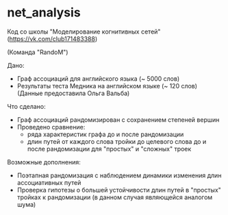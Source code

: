 # net_analysis

Код со школы "Моделирование когнитивных сетей"
(https://vk.com/club171483388)

(Команда "RandoM")


Дано:
- Граф ассоциаций для английского языка (~ 5000 слов)
- Результаты теста Медника на английском языке (~ 120 слов)
(Данные предоставила Ольга Вальба)
	

Что сделано:
- Граф ассоциаций рандомизирован с сохранением степеней вершин
- Проведено сравнение:
	- ряда характеристик графа до и после рандомизации
	- длин путей от каждого слова тройки до целевого слова до и после 
	  рандомизации для "простых" и "сложных" троек


Возможные дополнения:
- Поэтапная рандомизация с наблюдением динамики изменения длин ассоциативных путей
- Проверка гипотезы о большей устойчивости длин путей в "простых" тройках
  к рандомизации (в данном случая являющейся аналогом шума)

